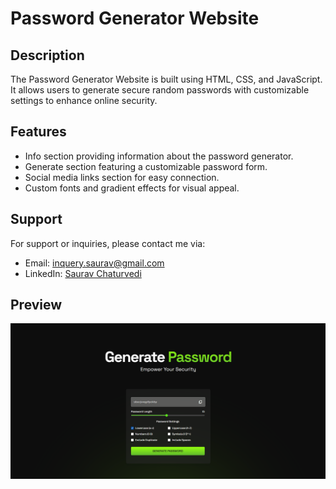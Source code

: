 # Password Generator Website

## Description
The Password Generator Website is built using HTML, CSS, and JavaScript. It allows users to generate secure random passwords with customizable settings to enhance online security.

## Features
- Info section providing information about the password generator.
- Generate section featuring a customizable password form.
- Social media links section for easy connection.
- Custom fonts and gradient effects for visual appeal.

## Support
For support or inquiries, please contact me via:
- Email: inquery.saurav@gmail.com
- LinkedIn: [Saurav Chaturvedi](https://www.linkedin.com/in/isaurav/)

## Preview
![Mine Game Preview](assets/img/generatepreview.png)
